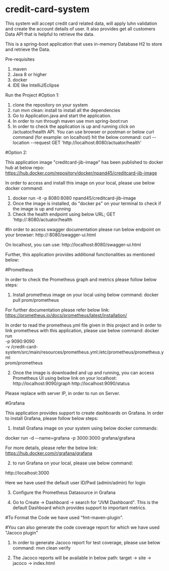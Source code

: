 # credit-card-system
This system will accept credit card related data, will apply luhn validation and create the account details of user. It also provides get all customers Data API that is helpful to retrieve the data.

This is a spring-boot application that uses in-memory Database H2 to store and retrieve the Data.

Pre-requisites
1) maven
2) Java 8 or higher
3) docker
4) IDE like IntelliJ/Eclipse

Run the Project
#Option 1:

1) clone the repository on your system
2) run mvn clean: install to install all the dependencies
3) Go to Application.java and start the application.
4) In order to run through maven use mvn spring-boot:run
5) In order to check the application is up and running click on /actuator/health API. You can use browser or postman or below curl command (for example: on localhost) hit the below command:
   curl --location --request GET 'http://localhost:8080/actuator/health'


#Option 2:

This application image "creditcard-jib-image" has been published to docker hub at below repo:
https://hub.docker.com/repository/docker/npand45/creditcard-jib-image

In order to access and install this image on your local, please use below docker command:

1) docker run -it -p 8080:8080 npand45/creditcard-jib-image
2) Once the image is installed, do "docker ps" on your terminal to check if the image is up and running 
3) Check the health endpoint using below URL;
   GET 'http://<hostname>:8080/actuator/health
  

#In order to access swagger documentation please run below endpoint on your browser:
http://<hostname>:8080/swagger-ui.html

On localhost, you can use:
http://localhost:8080/swagger-ui.html

Further, this application provides additional functionalities as mentioned below:

#Prometheus 

In order to check the Prometheus graph and metrics please follow below steps:

1) Install prometheus image on your local using below command:
docker pull prom/prometheus

For further documentation please refer below link:
https://prometheus.io/docs/prometheus/latest/installation/

In order to read the prometheus.yml file given in this project and in order to link prometheus with this application, please use below command:
docker run \
    -p 9090:9090 \
    -v <path of your workspace>/credit-card-system/src/main/resources/prometheus.yml:/etc/prometheus/prometheus.yml \
    prom/prometheus
  
  2) Once the image is downloaded and up and running, you can access Prometheus UI using below link on your localhost:
  http://localhost:9090/graph
  http://localhost:9090/status
  
  Please replace <localhost> with server IP, in order to run on Server.
  
 #Grafana
 
 This application provides support to create dashboards on Grafana. 
 In order to install Grafana, please follow below steps:
 
 1) Install Grafana image on your system using below docker commands:
 
 docker run -d --name=grafana -p 3000:3000 grafana/grafana
 
 For more details, please refer the below link:
 https://hub.docker.com/r/grafana/grafana
 
 2) to run Grafana on your local, please use below command:
 
 http://localhost:3000
 
 Here we have used the default user ID/Pwd (admin/admin) for login
 
 3) Configure the Prometheus Datasource in Grafana 
 
 4) Go to Create -> Dashboard -> search for "JVM Dashboard". This is the default Dashboard which provides support to important metrics.
 
 #To Format the Code we have used "fmt-maven-plugin". 
 
 #You can also generate the code coverage report for which we have used "Jacoco plugin"
 
 1) In order to generate Jacoco report for test coverage, please use below command:
     mvn clean verify
     
 2) The Jacoco reports will be available in below path:
    target -> site -> jacoco -> index.html


